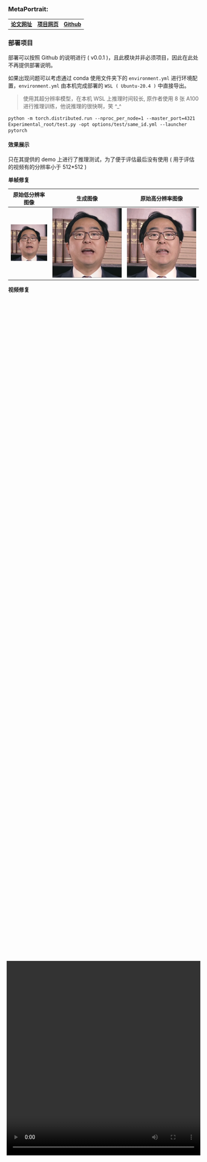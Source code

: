 ### MetaPortrait: 

||||
|:--:|:--:|:--:|
| **[论文网址](https://arxiv.org/abs/2212.08062)** | **[项目网页](https://meta-portrait.github.io/)** | **[Github](https://github.com/Meta-Portrait/MetaPortrait/tree/v0.0.1)** |

### 部署项目

部署可以按照 Github 的说明进行 ( v0.0.1 )，且此模块并非必须项目，因此在此处不再提供部署说明。

如果出现问题可以考虑通过 conda 使用文件夹下的 `environment.yml` 进行环境配置，`environment.yml` 由本机完成部署的 `WSL ( Ubuntu-20.4 )` 中直接导出。

> 使用其超分辨率模型，在本机 WSL 上推理时间较长, 原作者使用 8 张 A100 进行推理训练，他说推理的很快啊，笑 ^_^ 

```shell
python -m torch.distributed.run --nproc_per_node=1 --master_port=4321 Experimental_root/test.py -opt options/test/same_id.yml --launcher pytorch
```

#### 效果展示

只在其提供的 demo 上进行了推理测试，为了便于评估最后没有使用 ( 用于评估的视频有的分辨率小于 512*512 )

**单帧修复**

|原始低分辨率图像|生成图像|原始高分辨率图像|
|:--:|:--:|:--:|
|![](./demo/lq.png)|![](./demo/gq.png)|![](./demo/gt.png)|

**视频修复**

<div style="display: flex; justify-content: center; align-items: center; height: 100vh;">
    <video src="./demo/MP.mp4" controls width="512" height="512"></video>
</div>


效果不错，但是感觉时间不是很够，而且不适合评估（论文中有提到说使用超分辨模型提高分辨率会造成一定程度的面部运动的准确性降低）

### 另一个解决分辨率的方法 CodeFormer

||||
|:--:|:--:|:--:|
| **[论文地址](https://arxiv.org/abs/2206.11253)** | **[项目网页](https://shangchenzhou.com/projects/CodeFormer/)** | **[Github](https://github.com/sczhou/CodeFormer)** |

dreamtalk 作者说 CodeFormer 更慢而且存在时间一致性问题，故不采用（面部波动很大，在服务器上试了试，面部很容易变形或者说一眼 AI）

> 而且据说 A100 GPU 上每秒只能处理一帧，相当耗时

#### 效果展示

<div style="display: flex; justify-content: center; align-items: center; height: 100vh;">
    <video src="./demo/CF.mp4" controls width="1024" height="1024"></video>
</div>
